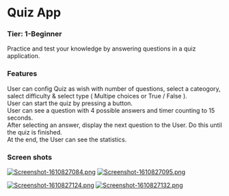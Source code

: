 # Quiz App
### Tier: 1-Beginner
Practice and test your knowledge by answering questions in a quiz application.

### Features
User can config Quiz as wish with number of questions, select a cateogory, salect difficulty & select type ( Multipe choices or True / False ).  
User can start the quiz by pressing a button.  
User can see a question with 4 possible answers and timer counting to 15 seconds.  
After selecting an answer, display the next question to the User. Do this until the quiz is finished.  
At the end, the User can see the statistics.  

### Screen shots
[![Screenshot-1610827084.png](https://i.postimg.cc/PJNnfvvM/Screenshot-1610827084.png)](https://postimg.cc/2LpK26wq)
[![Screenshot-1610827095.png](https://i.postimg.cc/W3bQSq8P/Screenshot-1610827095.png)](https://postimg.cc/mcJXgDKd)

[![Screenshot-1610827124.png](https://i.postimg.cc/0QQB7R5k/Screenshot-1610827124.png)](https://postimg.cc/FfMpQ6J8)
[![Screenshot-1610827132.png](https://i.postimg.cc/zvH2PCR4/Screenshot-1610827132.png)](https://postimg.cc/p5xBmnCB)

